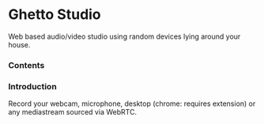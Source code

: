 Ghetto Studio
=============

Web based audio/video studio using random devices lying around your house.

### Contents

### Introduction
Record your webcam, microphone, desktop (chrome: requires extension) or any mediastream sourced via WebRTC.
